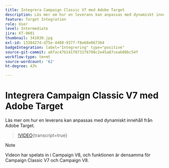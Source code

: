 ```yaml
---
title: Integrera Campaign Classic V7 med Adobe Target
description: Läs mer om hur en leverans kan anpassas med dynamiskt innehåll från Adobe Target.
feature: Target Integration
role: User
level: Intermediate
jira: KT-9601
thumbnail: 341030.jpg
exl-id: 1338427d-d75e-4480-9377-f8e68e067364
badgeIntegration: label="Integrering" type="positive"
source-git-commit: a6fac47b141f8731f8798c2e45a87ceab08bc54f
workflow-type: tm+mt
source-wordcount: '62'
ht-degree: 43%

---
```


# Integrera Campaign Classic V7 med Adobe Target

Läs mer om hur en leverans kan anpassas med dynamiskt innehåll från Adobe Target.

>[!VIDEO](https://video.tv.adobe.com/v/341030?quality=12&learn=on){transcript=true}

>[!NOTE]
> Videon har spelats in i Campaign V8, och funktionen är densamma för Campaign Classic V7 och Campaign V8.
